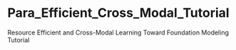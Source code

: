 # Para_Efficient_Cross_Modal_Tutorial
Resource Efficient and Cross-Modal Learning Toward Foundation Modeling Tutorial

